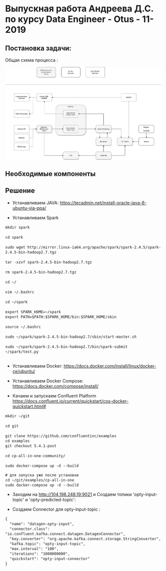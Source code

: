 # Выпускная работа Андреева Д.С. по курсу Data Engineer - Otus - 11-2019

## Постановка задачи:

Общая схема процесса :

![MainProcessSchema.png](https://raw.githubusercontent.com/adm-8/andreev-ds-de-diploma/master/images/MainProcessSchema.png) 



## Необходимые компоненты























## Решение
* Устанавливаем JAVA: https://tecadmin.net/install-oracle-java-8-ubuntu-via-ppa/

* Устанавливаем Spark
```
mkdir spark

cd spark

sudo wget http://mirror.linux-ia64.org/apache/spark/spark-2.4.5/spark-2.4.5-bin-hadoop2.7.tgz

tar -xzvf spark-2.4.5-bin-hadoop2.7.tgz

rm spark-2.4.5-bin-hadoop2.7.tgz

cd ~/

vim ~/.bashrc

cd ~/spark

export SPARK_HOME=~/spark
export PATH=$PATH:$SPARK_HOME/bin:$SPARK_HOME/sbin

source ~/.bashrc

sudo ~/spark/spark-2.4.5-bin-hadoop2.7/sbin/start-master.sh 

sudo ~/spark/spark-2.4.5-bin-hadoop2.7/bin/spark-submit ~/spark/test.py


```
* Устанавливаем Docker: https://docs.docker.com/install/linux/docker-ce/ubuntu/

* Устанавливаем Docker Compose: https://docs.docker.com/compose/install/

* Качаем и запускаем Confluent Platform  https://docs.confluent.io/current/quickstart/cos-docker-quickstart.html#
```
mkdir ~/git

cd git

git clone https://github.com/confluentinc/examples
cd examples
git checkout 5.4.1-post

cd cp-all-in-one-community/

sudo docker-compose up -d --build
```


```
# для запуска уже после установки
cd ~/git/examples/cp-all-in-one
sudo docker-compose up -d --build

```


* Заходим на http://104.198.248.19:9021 и Создаем топики 'opty-input-topic' и 'opty-predicted-topic':

* Создаем Connector для opty-input-topic :
```
{
  "name": "datagen-opty-input",
  "connector.class": "io.confluent.kafka.connect.datagen.DatagenConnector",
  "key.converter": "org.apache.kafka.connect.storage.StringConverter",
  "kafka.topic": "opty-input-topic",
  "max.interval": "100",
  "iterations": "1000000000",
  "quickstart": "opty-input-connector"
}
```
